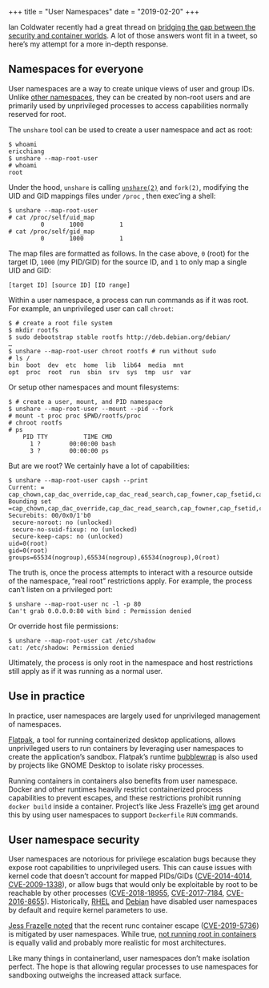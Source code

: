 +++
title = "User Namespaces"
date = "2019-02-20"
+++

Ian Coldwater recently had a great thread on [bridging the gap between the security and container worlds][container-tweet]. A lot of those answers wont fit in a tweet, so here’s my attempt for a more in-depth response.

[container-tweet]: https://twitter.com/IanColdwater/status/1097036373465407489 
## Namespaces for everyone
User namespaces are a way to create unique views of user and group IDs. Unlike [other namespaces](../containers-from-scratch/), they can be created by non-root users and are primarily used by unprivileged processes to access capabilities normally reserved for root.

The `unshare` tool can be used to create a user namespace and act as root:

```shell
$ whoami
ericchiang
$ unshare --map-root-user
# whoami
root
```
Under the hood, `unshare` is calling [`unshare(2)`][unshare-2] and `fork(2)`, modifying the UID and GID mappings files under `/proc` , then exec’ing a shell:

```shell
$ unshare --map-root-user
# cat /proc/self/uid_map
         0       1000          1
# cat /proc/self/gid_map
         0       1000          1
```

The map files are formatted as follows. In the case above, `0` (root) for the target ID, `1000` (my PID/GID) for the source ID, and `1` to only map a single UID and GID:

```shell
[target ID] [source ID] [ID range]
```

Within a user namespace, a process can run commands as if it was root. For example, an unprivileged user can call `chroot`:

```shell
$ # create a root file system
$ mkdir rootfs
$ sudo debootstrap stable rootfs http://deb.debian.org/debian/
…
$ unshare --map-root-user chroot rootfs # run without sudo
# ls /
bin  boot  dev  etc  home  lib  lib64  media  mnt
opt  proc  root  run  sbin  srv  sys  tmp  usr  var
```

Or setup other namespaces and mount filesystems:

```shell
$ # create a user, mount, and PID namespace
$ unshare --map-root-user --mount --pid --fork
# mount -t proc proc $PWD/rootfs/proc
# chroot rootfs
# ps
    PID TTY          TIME CMD
      1 ?        00:00:00 bash
      3 ?        00:00:00 ps
```

But are we root? We certainly have a lot of capabilities:

```shell
$ unshare --map-root-user capsh --print
Current: = cap_chown,cap_dac_override,cap_dac_read_search,cap_fowner,cap_fsetid,cap_kill,cap_setgid,cap_setuid,cap_setpcap,cap_linux_immutable,cap_net_bind_service,cap_net_broadcast,cap_net_admin,cap_net_raw,cap_ipc_lock,cap_ipc_owner,cap_sys_module,cap_sys_rawio,cap_sys_chroot,cap_sys_ptrace,cap_sys_pacct,cap_sys_admin,cap_sys_boot,cap_sys_nice,cap_sys_resource,cap_sys_time,cap_sys_tty_config,cap_mknod,cap_lease,cap_audit_write,cap_audit_control,cap_setfcap,cap_mac_override,cap_mac_admin,cap_syslog,cap_wake_alarm,cap_block_suspend,cap_audit_read+ep
Bounding set =cap_chown,cap_dac_override,cap_dac_read_search,cap_fowner,cap_fsetid,cap_kill,cap_setgid,cap_setuid,cap_setpcap,cap_linux_immutable,cap_net_bind_service,cap_net_broadcast,cap_net_admin,cap_net_raw,cap_ipc_lock,cap_ipc_owner,cap_sys_module,cap_sys_rawio,cap_sys_chroot,cap_sys_ptrace,cap_sys_pacct,cap_sys_admin,cap_sys_boot,cap_sys_nice,cap_sys_resource,cap_sys_time,cap_sys_tty_config,cap_mknod,cap_lease,cap_audit_write,cap_audit_control,cap_setfcap,cap_mac_override,cap_mac_admin,cap_syslog,cap_wake_alarm,cap_block_suspend,cap_audit_read
Securebits: 00/0x0/1'b0
 secure-noroot: no (unlocked)
 secure-no-suid-fixup: no (unlocked)
 secure-keep-caps: no (unlocked)
uid=0(root)
gid=0(root)
groups=65534(nogroup),65534(nogroup),65534(nogroup),0(root)
```

The truth is, once the process attempts to interact with a resource outside of the namespace, “real root” restrictions apply. For example, the process can’t listen on a privileged port:

```shell
$ unshare --map-root-user nc -l -p 80
Can't grab 0.0.0.0:80 with bind : Permission denied
```

Or override host file permissions:

```shell
$ unshare --map-root-user cat /etc/shadow
cat: /etc/shadow: Permission denied
```

Ultimately, the process is only root in the namespace and host restrictions still apply as if it was running as a normal user.

[unshare-2]: https://linux.die.net/man/2/unshare
## Use in practice
In practice, user namespaces are largely used for unprivileged management of namespaces.

[Flatpak][flatpak], a tool for running containerized desktop applications, allows unprivileged users to run containers by leveraging user namespaces to create the application’s sandbox. Flatpak’s runtime [bubblewrap][bwrap] is also used by projects like GNOME Desktop to isolate risky processes. 

Running containers in containers also benefits from user namespace. Docker and other runtimes heavily restrict containerized process capabilities to prevent escapes, and these restrictions prohibit running `docker build` inside a container. Project’s like Jess Frazelle’s [img][img] get around this by using user namespaces to support `Dockerfile` `RUN` commands.

[bwrap]: https://github.com/projectatomic/bubblewrap
[flatpak]: https://flatpak.org/
[img]: https://github.com/genuinetools/img
## User namespace security
User namespaces are notorious for privilege escalation bugs because they expose root capabilities to unprivileged users. This can cause issues with kernel code that doesn’t account for mapped PIDs/GIDs ([CVE-2014-4014][CVE-2014-4014], [CVE-2009-1338][CVE-2009-1338]), or allow bugs that would only be exploitable by root to be reachable by other processes ([CVE-2018-18955][CVE-2018-18955], [CVE-2017-7184][CVE-2017-7184], [CVE-2016-8655][CVE-2016-8655]). Historically, [RHEL][rhel7] and [Debian](https://lwn.net/Articles/673597/) have disabled user namespaces by default and require kernel parameters to use.

[Jess Frazelle noted][jess-user-ns] that the recent runc container escape ([CVE-2019-5736][CVE-2019-5736]) is mitigated by user namespaces. While true, [not running root in containers][liz-no-root] is equally valid and probably more realistic for most architectures.

Like many things in containerland, user namespaces don’t make isolation perfect. The hope is that allowing regular processes to use namespaces for sandboxing outweighs the increased attack surface.

[cloud-config]: https://a16z.com/2019/01/18/notes-on-security-in-2019/
[CVE-2009-1338]: https://nvd.nist.gov/vuln/detail/CVE-2009-1338
[CVE-2014-4014]: https://nvd.nist.gov/vuln/detail/CVE-2014-4014
[CVE-2016-8655]: https://nvd.nist.gov/vuln/detail/CVE-2016-8655
[CVE-2017-7184]: https://nvd.nist.gov/vuln/detail/CVE-2017-7184
[CVE-2018-18955]: https://nvd.nist.gov/vuln/detail/CVE-2018-18955
[CVE-2019-5736]: https://nvd.nist.gov/vuln/detail/CVE-2019-5736
[rhel7]: https://rhelblog.redhat.com/2014/03/31/containers/
[jess-user-ns]: https://twitter.com/jessfraz/status/1095134939161317377
[liz-no-root]: https://twitter.com/lizrice/status/986652996816855045
